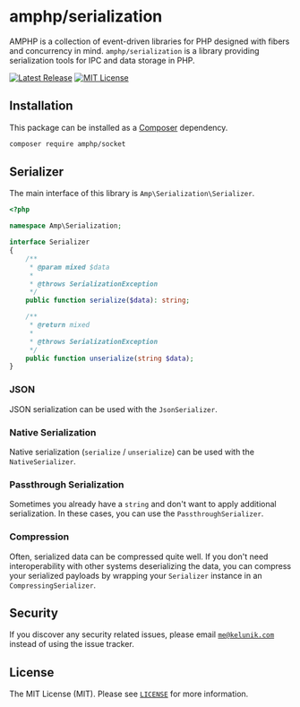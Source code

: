 # amphp/serialization

AMPHP is a collection of event-driven libraries for PHP designed with fibers and concurrency in mind.
`amphp/serialization` is a library providing serialization tools for IPC and data storage in PHP.

[![Latest Release](https://img.shields.io/github/release/amphp/serialization.svg?style=flat-square)](https://github.com/amphp/serialization/releases)
[![MIT License](https://img.shields.io/badge/license-MIT-blue.svg?style=flat-square)](https://github.com/amphp/serialization/blob/master/LICENSE)

## Installation

This package can be installed as a [Composer](https://getcomposer.org/) dependency.

```bash
composer require amphp/socket
```

## Serializer

The main interface of this library is `Amp\Serialization\Serializer`.

```php
<?php

namespace Amp\Serialization;

interface Serializer
{
    /**
     * @param mixed $data
     *
     * @throws SerializationException
     */
    public function serialize($data): string;

    /**
     * @return mixed
     *
     * @throws SerializationException
     */
    public function unserialize(string $data);
}
```

### JSON

JSON serialization can be used with the `JsonSerializer`.

### Native Serialization

Native serialization (`serialize` / `unserialize`) can be used with the `NativeSerializer`.

### Passthrough Serialization

Sometimes you already have a `string` and don't want to apply additional serialization. In these cases, you can use the `PassthroughSerializer`.

### Compression

Often, serialized data can be compressed quite well. If you don't need interoperability with other systems deserializing the data, you can compress your serialized payloads by wrapping your `Serializer` instance in an `CompressingSerializer`.

## Security

If you discover any security related issues, please email [`me@kelunik.com`](mailto:me@kelunik.com) instead of using the issue tracker.

## License

The MIT License (MIT). Please see [`LICENSE`](./LICENSE) for more information.
